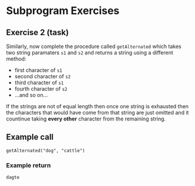 # Subprogram Exercises
## Exercise 2 (task)

Similarly, now complete the procedure called `getAlternated` which takes two string paramaters `s1` and `s2` and returns a string using a different method:
- first character of `s1`
- second character of `s2`
- third character of `s1`
- fourth character of `s2`
- ...and so on...

If the strings are not of equal length then once one string is exhausted then the characters that would have come from that string are just omitted and it countinue taking **every other** character from the remaining string.

## Example call
```
getAlternated("dog", "cattle")
```

### Example return
```
dagte
```


